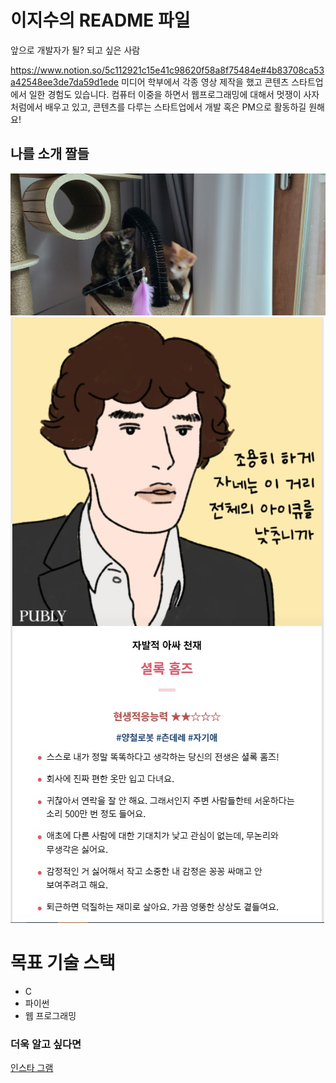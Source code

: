 # 이지수의 README 파일

앞으로 개발자가 될? 되고 싶은 사람

https://www.notion.so/5c112921c15e41c98620f58a8f75484e#4b83708ca53a42548ee3de7da59d1ede
미디어 학부에서 각종 영상 제작을 했고 콘텐츠 스타트업에서 일한 경험도 있습니다.
컴퓨터 이중을 하면서 웹프로그래밍에 대해서 멋쟁이 사자처럼에서 배우고 있고,
콘텐츠를 다루는 스타트업에서 개발 혹은 PM으로 활동하길 원해요!

## 나를 소개 짤들
![강아지보다는 고양이파](./catimage.jpg)
![MBTI는 INTP](./MBTI.jpg)

# 목표 기술 스택
* C 
* 파이썬
* 웹 프로그래밍

### 더욱 알고 싶다면
[인스타 그램](https://www.instagram.com/p/CW--NTRByFv/?utm_medium=copy_link)